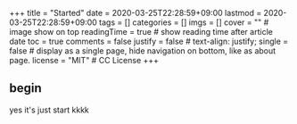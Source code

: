 +++
title = "Started"
date = 2020-03-25T22:28:59+09:00
lastmod = 2020-03-25T22:28:59+09:00
tags = []
categories = []
imgs = []
cover = ""  # image show on top
readingTime = true  # show reading time after article date
toc = true
comments = false
justify = false  # text-align: justify;
single = false  # display as a single page, hide navigation on bottom, like as about page.
license = "MIT"  # CC License
+++

## begin
yes it's just start kkkk
